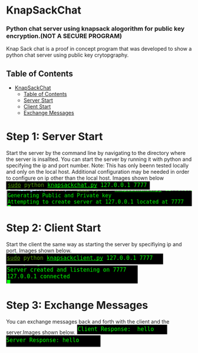 # KnapSackChat
### Python chat server using knapsack alogorithm for public key encryption.(NOT A SECURE PROGRAM)

Knap Sack chat is a proof in concept program that was developed to show a python chat server using public key crytopgraphy.

## Table of Contents
   * [KnapSackChat](#KnapSackChat)
      * [Table of Contents](#table-of-contents)
      * [Server Start](#step-1-server-start)
      * [Client Start](#step-2-client-start)
      * [Exchange Messages](#step-3-exchange-messages)

  
      
# Step 1: Server Start
Start the server by the command line by navigating to the directory where the server is insallted. You can start the server by running it with python and specifying the ip and port number. Note: This has only beenn tested locally and only on the local host. Additional configuration may be needed in order to configure on ip other than the local host. Images shown below
![serverStart](Images/serverStart.png)
![serverRunning](Images/serverRunning.png)

# Step 2: Client Start
Start the client the same way as starting the server by specifiying ip and port. Images shown below.
![clientStart](Images/clientStart.png)
</br>
![clientConnected](Images/clientConnected.png)

# Step 3: Exchange Messages
You can exchange messages back and forth with the client and the server.Images shown below.
![clientResponse](Images/clientResponse.png)
</br>
![serverResponse](Images/serverResponse.png)
